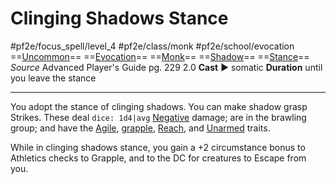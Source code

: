 # Clinging Shadows Stance
#pf2e/focus_spell/level_4 #pf2e/class/monk #pf2e/school/evocation 
==[Uncommon](../../../Traits/Uncommon.md)== ==[Evocation](../../../Traits/Evocation.md)== ==[Monk](../../../Traits/Monk.md)== ==[Shadow](../../../Traits/Shadow.md)== ==[Stance](../../../Traits/Stance.md)==
*Source* Advanced Player's Guide pg. 229 2.0
**Cast** ► somatic
**Duration** until you leave the stance

---
You adopt the stance of clinging shadows. You can make shadow grasp Strikes. These deal `dice: 1d4|avg` [Negative](../../../Traits/Negative.md) damage; are in the brawling group; and have the [Agile](../../../Traits/Agile.md), [grapple](../../../actions/grapple.md), [Reach](../../../Traits/Reach.md), and [Unarmed](../../../Traits/Unarmed.md) traits.

While in clinging shadows stance, you gain a +2 circumstance bonus to Athletics checks to Grapple, and to the DC for creatures to Escape from you.
